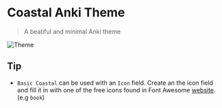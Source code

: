 # Coastal Anki Theme

> A beatiful and minimal Anki theme

![Theme](../assets/coastal.png)

## Tip
- `Basic Coastal` can be used with an `Icon` field. Create an the icon field and fill it in with one of the free icons found in Font Awesome [website](https://fontawesome.com/search?s=solid%2Cbrands). (e.g `book`)

